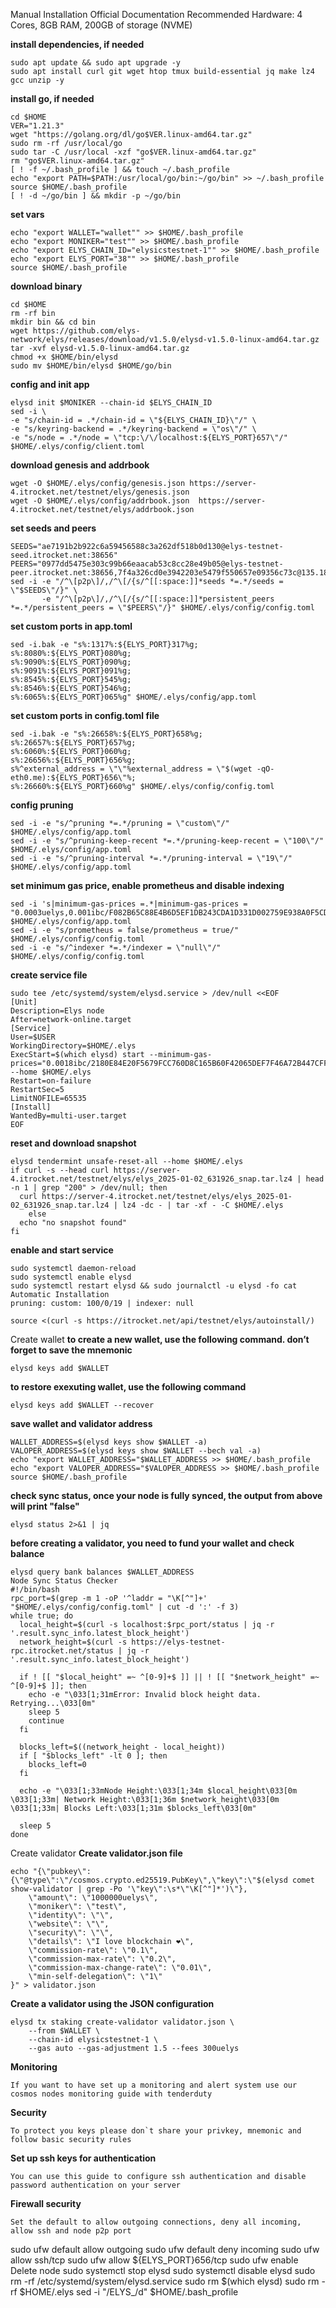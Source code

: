 Manual Installation
Official Documentation
Recommended Hardware: 4 Cores, 8GB RAM, 200GB of storage (NVME)

**install dependencies, if needed**
```
sudo apt update && sudo apt upgrade -y
sudo apt install curl git wget htop tmux build-essential jq make lz4 gcc unzip -y
```

**install go, if needed**
```
cd $HOME
VER="1.21.3"
wget "https://golang.org/dl/go$VER.linux-amd64.tar.gz"
sudo rm -rf /usr/local/go
sudo tar -C /usr/local -xzf "go$VER.linux-amd64.tar.gz"
rm "go$VER.linux-amd64.tar.gz"
[ ! -f ~/.bash_profile ] && touch ~/.bash_profile
echo "export PATH=$PATH:/usr/local/go/bin:~/go/bin" >> ~/.bash_profile
source $HOME/.bash_profile
[ ! -d ~/go/bin ] && mkdir -p ~/go/bin
```

**set vars**
```
echo "export WALLET="wallet"" >> $HOME/.bash_profile
echo "export MONIKER="test"" >> $HOME/.bash_profile
echo "export ELYS_CHAIN_ID="elysicstestnet-1"" >> $HOME/.bash_profile
echo "export ELYS_PORT="38"" >> $HOME/.bash_profile
source $HOME/.bash_profile
```

**download binary**
```
cd $HOME
rm -rf bin
mkdir bin && cd bin
wget https://github.com/elys-network/elys/releases/download/v1.5.0/elysd-v1.5.0-linux-amd64.tar.gz
tar -xvf elysd-v1.5.0-linux-amd64.tar.gz
chmod +x $HOME/bin/elysd
sudo mv $HOME/bin/elysd $HOME/go/bin
```

**config and init app**
```
elysd init $MONIKER --chain-id $ELYS_CHAIN_ID
sed -i \
-e "s/chain-id = .*/chain-id = \"${ELYS_CHAIN_ID}\"/" \
-e "s/keyring-backend = .*/keyring-backend = \"os\"/" \
-e "s/node = .*/node = \"tcp:\/\/localhost:${ELYS_PORT}657\"/" $HOME/.elys/config/client.toml
```

**download genesis and addrbook**
```
wget -O $HOME/.elys/config/genesis.json https://server-4.itrocket.net/testnet/elys/genesis.json
wget -O $HOME/.elys/config/addrbook.json  https://server-4.itrocket.net/testnet/elys/addrbook.json
```

**set seeds and peers**
```
SEEDS="ae7191b2b922c6a59456588c3a262df518b0d130@elys-testnet-seed.itrocket.net:38656"
PEERS="0977dd5475e303c99b66eaacab53c8cc28e49b05@elys-testnet-peer.itrocket.net:38656,7f4a326cd0e3942203e5479f550657e09356c73c@135.181.86.200:26656,a851c1ca75aa067d795dab48c83833bf2cd3dc0c@37.27.55.100:21656,92bdb02828a5479771ce5d2ac9bbdf4d243fa304@51.178.76.62:36656,7c7a172b5d99f6bf2a91468e6d16c41c677233ee@65.108.234.115:28856,20407fc4733b0bad9b4f5e74f48a535d210259f8@65.21.116.24:26656,e1b058e5cfa2b836ddaa496b10911da62dcf182e@164.152.161.168:36656,4771b02434d797b9728a072b2373e7146fc7bb01@136.243.17.170:33657,0f9a0d0b74377b6330053131eb31b8e97d527bee@37.27.81.152:26656,ae7191b2b922c6a59456588c3a262df518b0d130@65.108.231.124:38656"
sed -i -e "/^\[p2p\]/,/^\[/{s/^[[:space:]]*seeds *=.*/seeds = \"$SEEDS\"/}" \
       -e "/^\[p2p\]/,/^\[/{s/^[[:space:]]*persistent_peers *=.*/persistent_peers = \"$PEERS\"/}" $HOME/.elys/config/config.toml
```

**set custom ports in app.toml**
```
sed -i.bak -e "s%:1317%:${ELYS_PORT}317%g;
s%:8080%:${ELYS_PORT}080%g;
s%:9090%:${ELYS_PORT}090%g;
s%:9091%:${ELYS_PORT}091%g;
s%:8545%:${ELYS_PORT}545%g;
s%:8546%:${ELYS_PORT}546%g;
s%:6065%:${ELYS_PORT}065%g" $HOME/.elys/config/app.toml
```

**set custom ports in config.toml file**
```
sed -i.bak -e "s%:26658%:${ELYS_PORT}658%g;
s%:26657%:${ELYS_PORT}657%g;
s%:6060%:${ELYS_PORT}060%g;
s%:26656%:${ELYS_PORT}656%g;
s%^external_address = \"\"%external_address = \"$(wget -qO- eth0.me):${ELYS_PORT}656\"%;
s%:26660%:${ELYS_PORT}660%g" $HOME/.elys/config/config.toml
```

**config pruning**
```
sed -i -e "s/^pruning *=.*/pruning = \"custom\"/" $HOME/.elys/config/app.toml 
sed -i -e "s/^pruning-keep-recent *=.*/pruning-keep-recent = \"100\"/" $HOME/.elys/config/app.toml
sed -i -e "s/^pruning-interval *=.*/pruning-interval = \"19\"/" $HOME/.elys/config/app.toml
```

**set minimum gas price, enable prometheus and disable indexing**
```
sed -i 's|minimum-gas-prices =.*|minimum-gas-prices = "0.0003uelys,0.001ibc/F082B65C88E4B6D5EF1DB243CDA1D331D002759E938A0F5CD3FFDC5D53B3E349,0.001ibc/C4CFF46FD6DE35CA4CF4CE031E643C8FDC9BA4B99AE598E9B0ED98FE3A2319F9"|g' $HOME/.elys/config/app.toml
sed -i -e "s/prometheus = false/prometheus = true/" $HOME/.elys/config/config.toml
sed -i -e "s/^indexer *=.*/indexer = \"null\"/" $HOME/.elys/config/config.toml
```

**create service file**
```
sudo tee /etc/systemd/system/elysd.service > /dev/null <<EOF
[Unit]
Description=Elys node
After=network-online.target
[Service]
User=$USER
WorkingDirectory=$HOME/.elys
ExecStart=$(which elysd) start --minimum-gas-prices="0.0018ibc/2180E84E20F5679FCC760D8C165B60F42065DEF7F46A72B447CFF1B7DC6C0A65,0.00025ibc/E2D2F6ADCC68AA3384B2F5DFACCA437923D137C14E86FB8A10207CF3BED0C8D4,0.00025uelys" --home $HOME/.elys
Restart=on-failure
RestartSec=5
LimitNOFILE=65535
[Install]
WantedBy=multi-user.target
EOF
```

**reset and download snapshot**
```
elysd tendermint unsafe-reset-all --home $HOME/.elys
if curl -s --head curl https://server-4.itrocket.net/testnet/elys/elys_2025-01-02_631926_snap.tar.lz4 | head -n 1 | grep "200" > /dev/null; then
  curl https://server-4.itrocket.net/testnet/elys/elys_2025-01-02_631926_snap.tar.lz4 | lz4 -dc - | tar -xf - -C $HOME/.elys
    else
  echo "no snapshot found"
fi
```

**enable and start service**
```
sudo systemctl daemon-reload
sudo systemctl enable elysd
sudo systemctl restart elysd && sudo journalctl -u elysd -fo cat
Automatic Installation
pruning: custom: 100/0/19 | indexer: null

source <(curl -s https://itrocket.net/api/testnet/elys/autoinstall/)
```

Create wallet
**to create a new wallet, use the following command. don’t forget to save the mnemonic**
```
elysd keys add $WALLET
```


**to restore exexuting wallet, use the following command**
```
elysd keys add $WALLET --recover
```

**save wallet and validator address**
```	
WALLET_ADDRESS=$(elysd keys show $WALLET -a)
VALOPER_ADDRESS=$(elysd keys show $WALLET --bech val -a)
echo "export WALLET_ADDRESS="$WALLET_ADDRESS >> $HOME/.bash_profile
echo "export VALOPER_ADDRESS="$VALOPER_ADDRESS >> $HOME/.bash_profile
source $HOME/.bash_profile
```

**check sync status, once your node is fully synced, the output from above will print "false"**
```
elysd status 2>&1 | jq 
```

**before creating a validator, you need to fund your wallet and check balance**
```
elysd query bank balances $WALLET_ADDRESS 
Node Sync Status Checker
#!/bin/bash
rpc_port=$(grep -m 1 -oP '^laddr = "\K[^"]+' "$HOME/.elys/config/config.toml" | cut -d ':' -f 3)
while true; do
  local_height=$(curl -s localhost:$rpc_port/status | jq -r '.result.sync_info.latest_block_height')
  network_height=$(curl -s https://elys-testnet-rpc.itrocket.net/status | jq -r '.result.sync_info.latest_block_height')

  if ! [[ "$local_height" =~ ^[0-9]+$ ]] || ! [[ "$network_height" =~ ^[0-9]+$ ]]; then
    echo -e "\033[1;31mError: Invalid block height data. Retrying...\033[0m"
    sleep 5
    continue
  fi

  blocks_left=$((network_height - local_height))
  if [ "$blocks_left" -lt 0 ]; then
    blocks_left=0
  fi

  echo -e "\033[1;33mNode Height:\033[1;34m $local_height\033[0m \033[1;33m| Network Height:\033[1;36m $network_height\033[0m \033[1;33m| Blocks Left:\033[1;31m $blocks_left\033[0m"

  sleep 5
done
```

Create validator
**Create validator.json file**
```
echo "{\"pubkey\":{\"@type\":\"/cosmos.crypto.ed25519.PubKey\",\"key\":\"$(elysd comet show-validator | grep -Po '\"key\":\s*\"\K[^"]*')\"},
    \"amount\": \"1000000uelys\",
    \"moniker\": \"test\",
    \"identity\": \"\",
    \"website\": \"\",
    \"security\": \"\",
    \"details\": \"I love blockchain ❤️\",
    \"commission-rate\": \"0.1\",
    \"commission-max-rate\": \"0.2\",
    \"commission-max-change-rate\": \"0.01\",
    \"min-self-delegation\": \"1\"
}" > validator.json
```
**Create a validator using the JSON configuration**
```
elysd tx staking create-validator validator.json \
    --from $WALLET \
    --chain-id elysicstestnet-1 \
	--gas auto --gas-adjustment 1.5 --fees 300uelys
```

**Monitoring**
```
If you want to have set up a monitoring and alert system use our cosmos nodes monitoring guide with tenderduty
```

**Security**
```
To protect you keys please don`t share your privkey, mnemonic and follow basic security rules
```

**Set up ssh keys for authentication**
```
You can use this guide to configure ssh authentication and disable password authentication on your server
```
**Firewall security**
```
Set the default to allow outgoing connections, deny all incoming, allow ssh and node p2p port
```

sudo ufw default allow outgoing 
sudo ufw default deny incoming 
sudo ufw allow ssh/tcp 
sudo ufw allow ${ELYS_PORT}656/tcp
sudo ufw enable
Delete node
sudo systemctl stop elysd
sudo systemctl disable elysd
sudo rm -rf /etc/systemd/system/elysd.service
sudo rm $(which elysd)
sudo rm -rf $HOME/.elys
sed -i "/ELYS_/d" $HOME/.bash_profile

